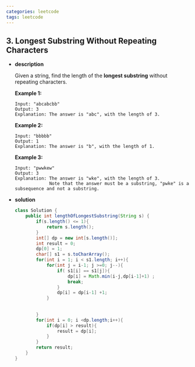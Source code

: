 ```yaml
---
categories: leetcode
tags: leetcode
---
```




## 3. Longest Substring Without Repeating Characters

* **description**

  Given a string, find the length of the **longest substring** without repeating characters.

  **Example 1:**

  ```
  Input: "abcabcbb"
  Output: 3 
  Explanation: The answer is "abc", with the length of 3. 
  ```

  **Example 2:**

  ```
  Input: "bbbbb"
  Output: 1
  Explanation: The answer is "b", with the length of 1.
  ```

  **Example 3:**

  ```
  Input: "pwwkew"
  Output: 3
  Explanation: The answer is "wke", with the length of 3. 
               Note that the answer must be a substring, "pwke" is a subsequence and not a substring.
  ```

* **solution**

  ```java
  class Solution {
      public int lengthOfLongestSubstring(String s) {
          if(s.length() <= 1){
              return s.length();
          }
          int[] dp = new int[s.length()];
          int result = 0;
          dp[0] = 1;
          char[] s1 = s.toCharArray();
          for(int i = 1; i < s1.length; i++){
              for(int j = i-1; j >=0; j--){
                  if( s1[i] == s1[j]){
                      dp[i] = Math.min(i-j,dp[i-1]+1) ;
                      break;
                  }
                  dp[i] = dp[i-1] +1;
              }
              
             
          }
          for(int i = 0; i <dp.length;i++){
              if(dp[i] > result){
                  result = dp[i];
              }
          }
          return result;
      }
  }
  ```

  